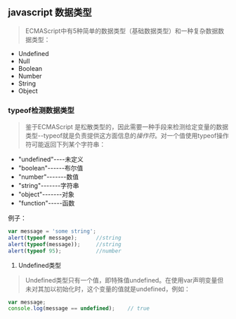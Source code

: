 ## javascript 数据类型
> ECMAScript中有5种简单的数据类型（基础数据类型）和一种复杂数据数据类型：
  * Undefined
  * Null
  * Boolean
  * Number
  * String 
  * Object

### typeof检测数据类型
> 鉴于ECMAScript 是松散类型的，因此需要一种手段来检测给定变量的数据类型--typeof就是负责提供这方面信息的*操作符*。对一个值使用typeof操作符可能返回下列某个字符串：
  * "undefined"----未定义
  * "boolean"------布尔值
  * "number"-------数值
  * "string"-------字符串
  * "object"-------对象
  * "function"-----函数

例子：
```javascript
var message = 'some string';
alert(typeof message);      //string
alert(typeof(message));		//string
alert(typeof 95);			//number
```

1. Undefined类型
> Undefined类型只有一个值，即特殊值undefined。在使用var声明变量但未对其加以初始化时，这个变量的值就是undefined，例如：
```javascript
var message;
console.log(message == undefined);    // true
```

